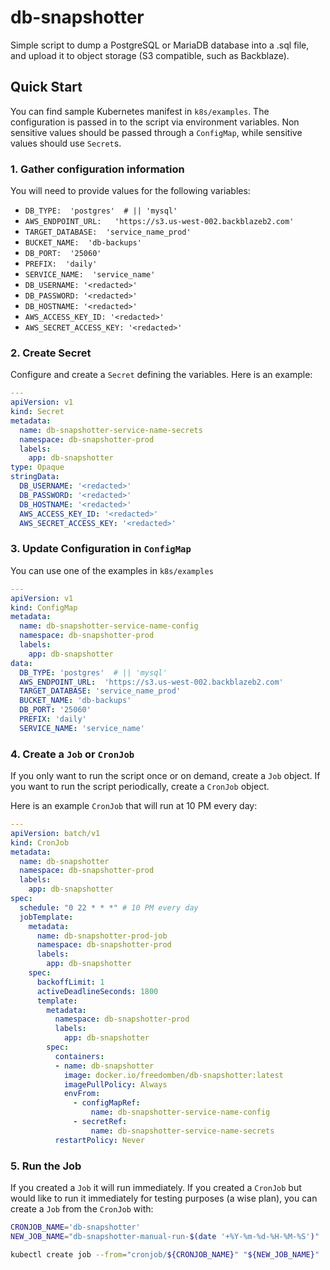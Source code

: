 # db-snapshotter

Simple script to dump a PostgreSQL or MariaDB database into a .sql file,
and upload it to object storage (S3 compatible, such as Backblaze).

## Quick Start

You can find sample Kubernetes manifest in `k8s/examples`.  The configuration
is passed in to the script via environment variables.  Non sensitive values
should be passed through a `ConfigMap`, while sensitive values should use
`Secret`s.

### 1.  Gather configuration information

You will need to provide values for the following variables:

- `DB_TYPE:  'postgres'  # || 'mysql'`
- `AWS_ENDPOINT_URL:   'https://s3.us-west-002.backblazeb2.com'`
- `TARGET_DATABASE:  'service_name_prod'`
- `BUCKET_NAME:  'db-backups'`
- `DB_PORT:  '25060'`
- `PREFIX:  'daily'`
- `SERVICE_NAME:  'service_name'`
- `DB_USERNAME: '<redacted>'`
- `DB_PASSWORD: '<redacted>'`
- `DB_HOSTNAME: '<redacted>'`
- `AWS_ACCESS_KEY_ID: '<redacted>'`
- `AWS_SECRET_ACCESS_KEY: '<redacted>'`

### 2.  Create Secret

Configure and create a `Secret` defining the variables.  Here is an example:

```yaml
---
apiVersion: v1
kind: Secret
metadata:
  name: db-snapshotter-service-name-secrets
  namespace: db-snapshotter-prod
  labels:
    app: db-snapshotter
type: Opaque
stringData:
  DB_USERNAME: '<redacted>'
  DB_PASSWORD: '<redacted>'
  DB_HOSTNAME: '<redacted>'
  AWS_ACCESS_KEY_ID: '<redacted>'
  AWS_SECRET_ACCESS_KEY: '<redacted>'
```

### 3.  Update Configuration in `ConfigMap`

You can use one of the examples in `k8s/examples`

```yaml
---
apiVersion: v1
kind: ConfigMap
metadata:
  name: db-snapshotter-service-name-config
  namespace: db-snapshotter-prod
  labels:
    app: db-snapshotter
data:
  DB_TYPE: 'postgres'  # || 'mysql'
  AWS_ENDPOINT_URL:  'https://s3.us-west-002.backblazeb2.com'
  TARGET_DATABASE: 'service_name_prod'
  BUCKET_NAME: 'db-backups'
  DB_PORT: '25060'
  PREFIX: 'daily'
  SERVICE_NAME: 'service_name'
```

### 4.  Create a `Job` or `CronJob`

If you only want to run the script once or on demand, create a `Job` object.
If you want to run the script periodically, create a `CronJob` object.

Here is an example `CronJob` that will run at 10 PM every day:

```yaml
---
apiVersion: batch/v1
kind: CronJob
metadata:
  name: db-snapshotter
  namespace: db-snapshotter-prod
  labels:
    app: db-snapshotter
spec:
  schedule: "0 22 * * *" # 10 PM every day
  jobTemplate:
    metadata:
      name: db-snapshotter-prod-job
      namespace: db-snapshotter-prod
      labels:
        app: db-snapshotter
    spec:
      backoffLimit: 1
      activeDeadlineSeconds: 1800
      template:
        metadata:
          namespace: db-snapshotter-prod
          labels:
            app: db-snapshotter
        spec:
          containers:
          - name: db-snapshotter
            image: docker.io/freedomben/db-snapshotter:latest
            imagePullPolicy: Always
            envFrom:
              - configMapRef:
                  name: db-snapshotter-service-name-config
              - secretRef:
                  name: db-snapshotter-service-name-secrets
          restartPolicy: Never
```

### 5.  Run the Job

If you created a `Job` it will run immediately.  If you created a `CronJob`
but would like to run it immediately for testing purposes (a wise plan), you
can create a `Job` from the `CronJob` with:

```bash
CRONJOB_NAME='db-snapshotter'
NEW_JOB_NAME="db-snapshotter-manual-run-$(date '+%Y-%m-%d-%H-%M-%S')"

kubectl create job --from="cronjob/${CRONJOB_NAME}" "${NEW_JOB_NAME}"
```
